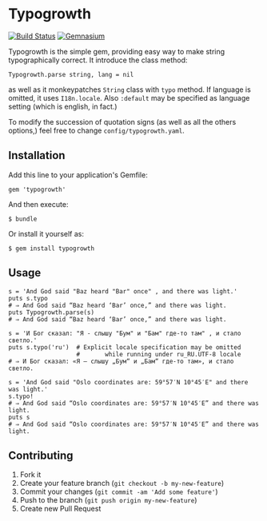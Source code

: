 # Typogrowth

[![Build Status](https://travis-ci.org/mudasobwa/typogrowth.png)](https://travis-ci.org/mudasobwa/typogrowth)
[![Gemnasium](https://gemnasium.com/mudasobwa/typogrowth.png?travis)](https://gemnasium.com/mudasobwa/typogrowth)

Typogrowth is the simple gem, providing easy way to make string
typographically correct. It introduce the class method:

    Typogrowth.parse string, lang = nil

as well as it monkeypatches `String` class with `typo` method.
If language is omitted, it uses `I18n.locale`. Also `:default`
may be specified as language setting (which is english, in fact.)

To modify the succession of quotation signs (as well as all the 
others options,) feel free to change `config/typogrowth.yaml`. 

## Installation

Add this line to your application's Gemfile:

    gem 'typogrowth'

And then execute:

    $ bundle

Or install it yourself as:

    $ gem install typogrowth

## Usage

    s = 'And God said "Baz heard "Bar" once" , and there was light.'
    puts s.typo
    # ⇒ And God said “Baz heard ‘Bar’ once,” and there was light.
    puts Typogrowth.parse(s)
    # ⇒ And God said “Baz heard ‘Bar’ once,” and there was light.

    s = 'И Бог сказал: "Я - слышу "Бум" и "Бам" где-то там" , и стало светло.'
    puts s.typo('ru')  # Explicit locale specification may be omitted
                       #       while running under ru_RU.UTF-8 locale
    # ⇒ И Бог сказал: «Я — слышу „Бум“ и „Бам“ где-то там», и стало светло.

    s = 'And God said "Oslo coordinates are: 59°57′N 10°45′E" and there was light.'
    s.typo!
    # ⇒ And God said “Oslo coordinates are: 59°57′N 10°45′E” and there was light.
    puts s 
    # ⇒ And God said “Oslo coordinates are: 59°57′N 10°45′E” and there was light.

## Contributing

1. Fork it
2. Create your feature branch (`git checkout -b my-new-feature`)
3. Commit your changes (`git commit -am 'Add some feature'`)
4. Push to the branch (`git push origin my-new-feature`)
5. Create new Pull Request
